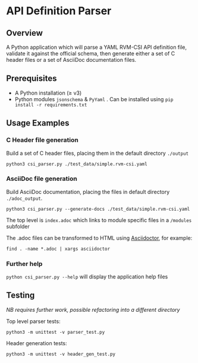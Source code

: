 # API Definition Parser

## Overview

A Python application which will parse a YAML RVM-CSI API definition file, validate it against the official schema, then generate either a set of C header files or a set of AsciiDoc documentation files.

## Prerequisites

* A Python installation ($\ge$ v3) 
* Python modules `jsonschema` & `PyYaml` .  Can be installed using `pip install -r requirements.txt`

## Usage Examples

### C Header file generation

Build a set of C header files, placing them in the default directory `./output`

`python3 csi_parser.py ./test_data/simple.rvm-csi.yaml`

### AsciiDoc file generation

Build AsciiDoc documentation, placing the files in default directory `./adoc_output`.

`python3 csi_parser.py --generate-docs ./test_data/simple.rvm-csi.yaml`

The top level is `index.adoc` which links to module specific files in a `/modules` subfolder

The .adoc files can be transformed to HTML using [Asciidoctor](https://asciidoctor.org), for example:

`find . -name *.adoc | xargs asciidoctor`

### Further help

`python csi_parser.py --help` will display the application help files 

## Testing

*NB requires further work, possible refactoring into a different directory*

Top level parser tests:

`python3 -m unittest -v parser_test.py`

Header generation tests:

`python3 -m unittest -v header_gen_test.py`